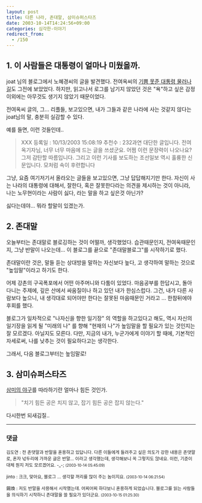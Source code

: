 ```yaml
---
layout: post
title: 다른 나라, 존대말, 삼미슈퍼스타즈
date: 2003-10-14T14:24:56+09:00
categories: 심각한-이야기
redirect_from:
  - /150
---
```


<h2>1. 이 사람들은 대통령이 얼마나 미웠을까.</h2>

joat 님의 블로그에서 노혜경씨의 글을 발견했다. 전여옥씨의 <a href="http://www.chosun.com/w21data/html/news/200310/200310130157.html" target="bb">기쁨 못준 대통령 물러나길</a>도 그전에 보았었다. 하지만, 읽고나서 로그를 남기지 않았던 것은 "욕"하고 싶은 감정이외에는 아무것도 생기지 않았기 때문이었다.

전여옥씨 글의, 그... 리플들, 보고있으면, 내가 그들과 같은 나라에 사는 것같지 않다는 joat님의 말, 충분히 실감할 수 있다.

예를 들면, 이런 것들인데..

> XXX 등록일 : 10/13/2003 15:08:19 추천수 : 232과연 대단한 글입니다. 전여옥기자님, 너무 너무 마음에 드는 글을 쓰셨군요. 어쩜 이런 문장력이 나오나요? 그저 감탄할 따름입니다. 그리고 이런 기사를 보도하는 조선일보 역시 훌륭한 신문입니다. 모처럼 속이 후련합니다

그냥, 요즘 여기저기서 올라오는 글들을 보고있으면, 그냥 답답해지기만 한다. 자신이 사는 나라의 대통령에 대해서, 잘한다, 혹은 잘못한다라는 의견을 제시하는 것이 아니라, 나는 노무현이라는 사람이 싫다, 라는 말을 하고 싶은것 아닌가?

싫다는데야... 뭐라 할말이 있겠는가.

<h2>2. 존대말</h2>

오늘부터는 존대말로 블로깅하는 것이 어떨까, 생각했었다. 습관때문인지, 전여옥때문인지, 그냥 반말이 나오는데... 이 블로그를 끝으로 "존대말블로그"를 시작하기로 했다.

존대말이란 것은, 말들 듣는 상대방을 말하는 자신보다 높다, 고 생각하여 말하는 것으로 "높임말"이라고 하기도 한다.

어제 강촌의 구곡폭포에서 어떤 아주머니와 다툼이 있었다. 마음공부를 한답시고, 돌아다니는 주제에, 깊은 산에서 싸움질이나 하고 있던 내가 한심스럽다. 그건, 내가 다른 사람보다 높으니, 내 생각대로 되어야만 한다는 잘못된 마음때문인 거라고 ... 한참뒤에야 후회를 했다.

블로그가 일차적으로 "나자신을 향한 일기장" 의 역할을 하고있다고 해도, 역시 자신의 일기장을 읽게 될 "미래의 나" 를 향해 "현재의 나"가 높임말을 할 필요가 있는 것인지는 잘 모르겠다. 아닐지도 모른다. 다만, 지금의 내가, 누군가에게 이야기 할 때에, 기본적인 자세로써, 나를 낮추는 것이 필요하다고는 생각한다.

그래서, 다음 블로그부터는 높임말로!

<h2>3. 삼미슈퍼스타즈</h2>

<a href="http://jinto.pe.kr/99">삼미의 야구</a>를 따라하기란 얼마나 힘든 것인가.

> "치기 힘든 공은 치지 않고, 잡기 힘든 공은 잡지 않는다."

다시한번 되새김질..

* * *

### 댓글



<!--- cmt:315 --->
<!--- mail: --->
<!--- parent:0 --->

<small class=comment>김도연 : 전 존댓말과 반말을 혼용하고 있답니다. 다른 이들에게 들려주고 싶은 의도가 강한 내용은 존댓말로, 혼자 넋두리에 가까운 글은 반말... 이라고 생각했는데, 생각해보니 꼭 그렇지도 않네요. 이런, 기준이 대체 뭔지 저도 모르겠어요. -_-; <small>(2003-10-14 05:45:09)</small></small>


<!--- cmt:316 --->
<!--- mail: --->
<!--- parent:0 --->

<small class=comment>jinto : 크크, 맞아요, 블로그 ... 생각할 꺼리를 많이 주는 놈이지요. <small>(2003-10-14 06:21:54)</small></small>


<!--- cmt:317 --->
<!--- mail: --->
<!--- parent:0 --->

<small class=comment>錫煥 : 저도 반말을 사용해서 시작했는데. 어찌어찌 하다보니 혼용하게 되었습니다.  블로그를 읽는 사람들을 의식하기 시작하니 존대말을 쓸 필요가 있더군요. <small>(2003-10-15 01:25:30)</small></small>

